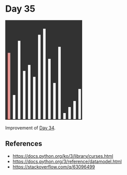 # Day 35

![Preview image](sample.gif)

Improvement of [Day 34](../034).

## References

* https://docs.python.org/ko/3/library/curses.html
* https://docs.python.org/3/reference/datamodel.html
* https://stackoverflow.com/q/63096499
